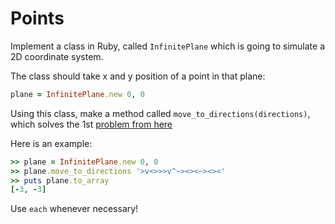 # Points

Implement a class in Ruby, called `InfinitePlane` which is going to simulate a 2D coordinate system.

The class should take x and y position of a point in that plane:

```ruby
plane = InfinitePlane.new 0, 0
```

Using this class, make a method called `move_to_directions(directions)`, which solves the 1st [problem from here](https://github.com/HackBulgaria/ApplicationFall2015/tree/master/1-Points)

Here is an example:

```ruby
>> plane = InfinitePlane.new 0, 0
>> plane.move_to_directions '>v<>>>v^~><><~><><'
>> puts plane.to_array
[-3, -3]
```

Use `each` whenever necessary!

